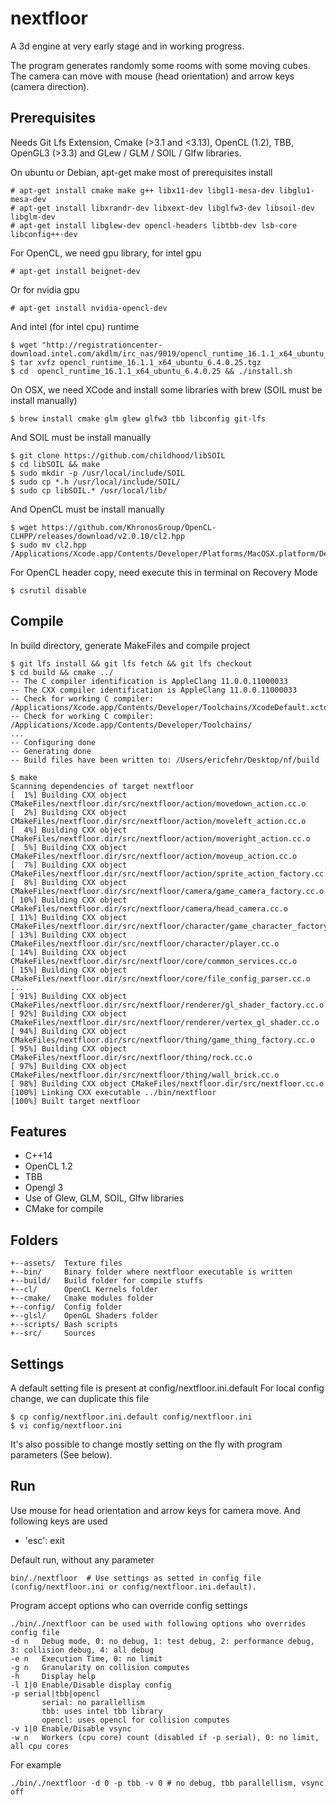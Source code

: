 # nextfloor

A 3d engine at very early stage and in working progress.

The program generates randomly some rooms with some moving cubes.
The camera can move with mouse (head orientation) and arrow keys (camera direction).

## Prerequisites

Needs Git Lfs Extension, Cmake (>3.1 and <3.13), OpenCL (1.2), TBB, OpenGL3 (>3.3) and GLew / GLM / SOIL / Glfw libraries.

On ubuntu or Debian, apt-get make most of prerequisites install
```
# apt-get install cmake make g++ libx11-dev libgl1-mesa-dev libglu1-mesa-dev
# apt-get install libxrandr-dev libxext-dev libglfw3-dev libsoil-dev libglm-dev
# apt-get install libglew-dev opencl-headers libtbb-dev lsb-core libconfig++-dev
```

For OpenCL, we need gpu library, for intel gpu
```
# apt-get install beignet-dev
```

Or for nvidia gpu
```
# apt-get install nvidia-opencl-dev
```

And intel (for intel cpu) runtime
```
$ wget "http://registrationcenter-download.intel.com/akdlm/irc_nas/9019/opencl_runtime_16.1.1_x64_ubuntu_6.4.0.25.tgz"
$ tar xvfz opencl_runtime_16.1.1_x64_ubuntu_6.4.0.25.tgz
$ cd  opencl_runtime_16.1.1_x64_ubuntu_6.4.0.25 && ./install.sh
```

On OSX, we need XCode and install some libraries with brew (SOIL must be install manually)
```
$ brew install cmake glm glew glfw3 tbb libconfig git-lfs
```

And SOIL must be install manually
```
$ git clone https://github.com/childhood/libSOIL
$ cd libSOIL && make
$ sudo mkdir -p /usr/local/include/SOIL
$ sudo cp *.h /usr/local/include/SOIL/
$ sudo cp libSOIL.* /usr/local/lib/
```

And OpenCL must be install manually
```
$ wget https://github.com/KhronosGroup/OpenCL-CLHPP/releases/download/v2.0.10/cl2.hpp
$ sudo mv cl2.hpp /Applications/Xcode.app/Contents/Developer/Platforms/MacOSX.platform/Developer/SDKs/MacOSX.sdk/System/Library/Frameworks/OpenCL.framework/Headers/
```

For OpenCL header copy, need execute this in terminal on Recovery Mode
```
$ csrutil disable
```

## Compile

In build directory, generate MakeFiles and compile project
```
$ git lfs install && git lfs fetch && git lfs checkout
$ cd build && cmake ../
-- The C compiler identification is AppleClang 11.0.0.11000033
-- The CXX compiler identification is AppleClang 11.0.0.11000033
-- Check for working C compiler: /Applications/Xcode.app/Contents/Developer/Toolchains/XcodeDefault.xctoolchain/usr/bin/cc
-- Check for working C compiler: /Applications/Xcode.app/Contents/Developer/Toolchains/
...
-- Configuring done
-- Generating done
-- Build files have been written to: /Users/ericfehr/Desktop/nf/build

$ make
Scanning dependencies of target nextfloor
[  1%] Building CXX object CMakeFiles/nextfloor.dir/src/nextfloor/action/movedown_action.cc.o
[  2%] Building CXX object CMakeFiles/nextfloor.dir/src/nextfloor/action/moveleft_action.cc.o
[  4%] Building CXX object CMakeFiles/nextfloor.dir/src/nextfloor/action/moveright_action.cc.o
[  5%] Building CXX object CMakeFiles/nextfloor.dir/src/nextfloor/action/moveup_action.cc.o
[  7%] Building CXX object CMakeFiles/nextfloor.dir/src/nextfloor/action/sprite_action_factory.cc.o
[  8%] Building CXX object CMakeFiles/nextfloor.dir/src/nextfloor/camera/game_camera_factory.cc.o
[ 10%] Building CXX object CMakeFiles/nextfloor.dir/src/nextfloor/camera/head_camera.cc.o
[ 11%] Building CXX object CMakeFiles/nextfloor.dir/src/nextfloor/character/game_character_factory.cc.o
[ 13%] Building CXX object CMakeFiles/nextfloor.dir/src/nextfloor/character/player.cc.o
[ 14%] Building CXX object CMakeFiles/nextfloor.dir/src/nextfloor/core/common_services.cc.o
[ 15%] Building CXX object CMakeFiles/nextfloor.dir/src/nextfloor/core/file_config_parser.cc.o
...
[ 91%] Building CXX object CMakeFiles/nextfloor.dir/src/nextfloor/renderer/gl_shader_factory.cc.o
[ 92%] Building CXX object CMakeFiles/nextfloor.dir/src/nextfloor/renderer/vertex_gl_shader.cc.o
[ 94%] Building CXX object CMakeFiles/nextfloor.dir/src/nextfloor/thing/game_thing_factory.cc.o
[ 95%] Building CXX object CMakeFiles/nextfloor.dir/src/nextfloor/thing/rock.cc.o
[ 97%] Building CXX object CMakeFiles/nextfloor.dir/src/nextfloor/thing/wall_brick.cc.o
[ 98%] Building CXX object CMakeFiles/nextfloor.dir/src/nextfloor.cc.o
[100%] Linking CXX executable ../bin/nextfloor
[100%] Built target nextfloor
```

## Features

- C++14
- OpenCL 1.2
- TBB
- Opengl 3
- Use of Glew, GLM, SOIL, Glfw libraries
- CMake for compile

## Folders
```
+--assets/  Texture files
+--bin/     Binary folder where nextfloor executable is written
+--build/   Build folder for compile stuffs
+--cl/      OpenCL Kernels folder
+--cmake/   Cmake modules folder
+--config/  Config folder
+--glsl/    OpenGL Shaders folder
+--scripts/ Bash scripts
+--src/     Sources
```

## Settings

A default setting file is present at config/nextfloor.ini.default
For local config change, we can duplicate this file
```
$ cp config/nextfloor.ini.default config/nextfloor.ini
$ vi config/nextfloor.ini
```

It's also possible to change mostly setting on the fly with program parameters (See below).

## Run

Use mouse for head orientation and arrow keys for camera move.
And following keys are used
- 'esc': exit

Default run, without any parameter
```
bin/./nextfloor  # Use settings as setted in config file (config/nextfloor.ini or config/nextfloor.ini.default).
```

Program accept options who can override config settings
```
./bin/./nextfloor can be used with following options who overrides config file
-d n   Debug mode, 0: no debug, 1: test debug, 2: performance debug, 3: collision debug, 4: all debug
-e n   Execution Time, 0: no limit
-g n   Granularity on collision computes
-h     Display help
-l 1|0 Enable/Disable display config
-p serial|tbb|opencl
       serial: no parallellism
       tbb: uses intel tbb library
       opencl: uses opencl for collision computes
-v 1|0 Enable/Disable vsync
-w n   Workers (cpu core) count (disabled if -p serial), 0: no limit, all cpu cores
```

For example
```
./bin/./nextfloor -d 0 -p tbb -v 0 # no debug, tbb parallellism, vsync off
```
